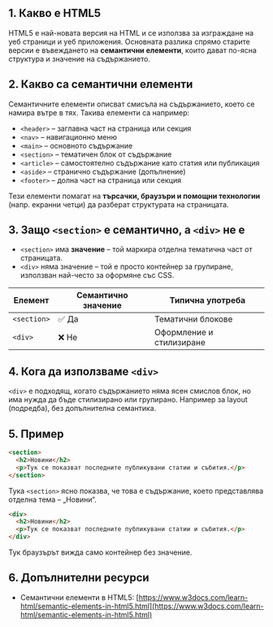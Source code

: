 ## 1. Какво е HTML5

HTML5 е най-новата версия на HTML и се използва за изграждане на уеб страници и уеб приложения. Основната разлика спрямо старите версии е въвеждането на **семантични елементи**, които дават по-ясна структура и значение на съдържанието.

## 2. Какво са семантични елементи

Семантичните елементи описват смисъла на съдържанието, което се намира вътре в тях. Такива елементи са например:

* `<header>` – заглавна част на страница или секция
* `<nav>` – навигационно меню
* `<main>` – основното съдържание
* `<section>` – тематичен блок от съдържание
* `<article>` – самостоятелно съдържание като статия или публикация
* `<aside>` – странично съдържание (допълнение)
* `<footer>` – долна част на страница или секция

Тези елементи помагат на **търсачки, браузъри и помощни технологии** (напр. екранни четци) да разберат структурата на страницата.

## 3. Защо `<section>` е семантично, а `<div>` не е

* `<section>` има **значение** – той маркира отделна тематична част от страницата.
* `<div>` няма значение – той е просто контейнер за групиране, използван най-често за оформяне със CSS.

| Елемент     | Семантично значение | Типична употреба         |
| ----------- | ------------------- | ------------------------ |
| `<section>` | ✅ Да                | Тематични блокове        |
| `<div>`     | ❌ Не                | Оформление и стилизиране |

## 4. Кога да използваме `<div>`

`<div>` е подходящ, когато съдържанието няма ясен смислов блок, но има нужда да бъде стилизирано или групирано. Например за layout (подредба), без допълнителна семантика.

## 5. Пример

```html
<section>
  <h2>Новини</h2>
  <p>Тук се показват последните публикувани статии и събития.</p>
</section>
```

Тука `<section>` ясно показва, че това е съдържание, което представлява отделна тема – „Новини“.

```html
<div>
  <h2>Новини</h2>
  <p>Тук се показват последните публикувани статии и събития.</p>
</div>
```

Тук браузърът вижда само контейнер без значение.

## 6. Допълнителни ресурси

* Семантични елементи в HTML5: [https://www.w3docs.com/learn-html/semantic-elements-in-html5.html](https://www.w3docs.com/learn-html/semantic-elements-in-html5.html)
